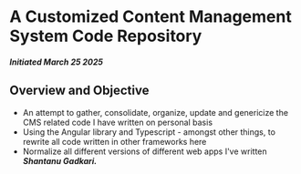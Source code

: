 # A Customized Content Management System Code Repository
##### Initiated March 25 2025

## Overview and Objective
- An attempt to gather, consolidate, organize, update and genericize the CMS related code  I have written on personal basis
- Using the Angular library and Typescript - amongst other things, to rewrite all code written in other frameworks here
- Normalize all different versions of different web apps I've written 
***Shantanu Gadkari.***
